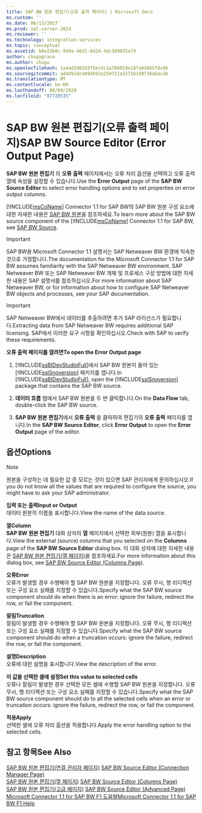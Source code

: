 ```yaml
---
title: SAP BW 원본 편집기(오류 출력 페이지) | Microsoft Docs
ms.custom: ''
ms.date: 06/13/2017
ms.prod: sql-server-2014
ms.reviewer: ''
ms.technology: integration-services
ms.topic: conceptual
ms.assetid: b6e23b0c-949a-46d1-8424-4dc3d9035e79
author: chugugrace
ms.author: chugu
ms.openlocfilehash: 1a4ad2d02d3f5ec5c1a786019e18fa01665fdc0b
ms.sourcegitcommit: ad4d92dce894592a259721a1571b1d8736abacdb
ms.translationtype: MT
ms.contentlocale: ko-KR
ms.lasthandoff: 08/04/2020
ms.locfileid: "87728535"
---
```

# <a name="sap-bw-source-editor-error-output-page"></a><span data-ttu-id="1bb2d-102">SAP BW 원본 편집기(오류 출력 페이지)</span><span class="sxs-lookup"><span data-stu-id="1bb2d-102">SAP BW Source Editor (Error Output Page)</span></span>
  <span data-ttu-id="1bb2d-103">**SAP BW 원본 편집기** 의 **오류 출력** 페이지에서는 오류 처리 옵션을 선택하고 오류 출력 열에 속성을 설정할 수 있습니다.</span><span class="sxs-lookup"><span data-stu-id="1bb2d-103">Use the **Error Output** page of the **SAP BW Source Editor** to select error handling options and to set properties on error output columns.</span></span>  
  
 <span data-ttu-id="1bb2d-104">[!INCLUDE[msCoName](../../includes/msconame-md.md)] Connector 1.1 for SAP BW의 SAP BW 원본 구성 요소에 대한 자세한 내용은 [SAP BW 원본](sap-bw-source.md)을 참조하세요.</span><span class="sxs-lookup"><span data-stu-id="1bb2d-104">To learn more about the SAP BW source component of the [!INCLUDE[msCoName](../../includes/msconame-md.md)] Connector 1.1 for SAP BW, see [SAP BW Source](sap-bw-source.md).</span></span>  
  
> [!IMPORTANT]  
>  <span data-ttu-id="1bb2d-105">SAP BW용 Microsoft Connector 1.1 설명서는 SAP Netweaver BW 환경에 익숙한 것으로 가정합니다.</span><span class="sxs-lookup"><span data-stu-id="1bb2d-105">The documentation for the Microsoft Connector 1.1 for SAP BW assumes familiarity with the SAP Netweaver BW environment.</span></span> <span data-ttu-id="1bb2d-106">SAP Netweaver BW 또는 SAP Netweaver BW 개체 및 프로세스 구성 방법에 대한 자세한 내용은 SAP 설명서를 참조하십시오.</span><span class="sxs-lookup"><span data-stu-id="1bb2d-106">For more information about SAP Netweaver BW, or for information about how to configure SAP Netweaver BW objects and processes, see your SAP documentation.</span></span>  
  
> [!IMPORTANT]  
>  <span data-ttu-id="1bb2d-107">SAP Netweaver BW에서 데이터를 추출하려면 추가 SAP 라이선스가 필요합니다.</span><span class="sxs-lookup"><span data-stu-id="1bb2d-107">Extracting data from SAP Netweaver BW requires additional SAP licensing.</span></span> <span data-ttu-id="1bb2d-108">SAP에서 이러한 요구 사항을 확인하십시오.</span><span class="sxs-lookup"><span data-stu-id="1bb2d-108">Check with SAP to verify these requirements.</span></span>  
  
 <span data-ttu-id="1bb2d-109">**오류 출력 페이지를 열려면**</span><span class="sxs-lookup"><span data-stu-id="1bb2d-109">**To open the Error Output page**</span></span>  
  
1.  <span data-ttu-id="1bb2d-110">[!INCLUDE[ssBIDevStudioFull](../../includes/ssbidevstudiofull-md.md)]에서 SAP BW 원본이 들어 있는 [!INCLUDE[ssISnoversion](../../includes/ssisnoversion-md.md)] 패키지를 엽니다.</span><span class="sxs-lookup"><span data-stu-id="1bb2d-110">In [!INCLUDE[ssBIDevStudioFull](../../includes/ssbidevstudiofull-md.md)], open the [!INCLUDE[ssISnoversion](../../includes/ssisnoversion-md.md)] package that contains the SAP BW source.</span></span>  
  
2.  <span data-ttu-id="1bb2d-111">**데이터 흐름** 탭에서 SAP BW 원본을 두 번 클릭합니다.</span><span class="sxs-lookup"><span data-stu-id="1bb2d-111">On the **Data Flow** tab, double-click the SAP BW source.</span></span>  
  
3.  <span data-ttu-id="1bb2d-112">**SAP BW 원본 편집기**에서 **오류 출력** 을 클릭하여 편집기의 **오류 출력** 페이지를 엽니다.</span><span class="sxs-lookup"><span data-stu-id="1bb2d-112">In the **SAP BW Source Editor**, click **Error Output** to open the **Error Output** page of the editor.</span></span>  
  
## <a name="options"></a><span data-ttu-id="1bb2d-113">옵션</span><span class="sxs-lookup"><span data-stu-id="1bb2d-113">Options</span></span>  
  
> [!NOTE]  
>  <span data-ttu-id="1bb2d-114">원본을 구성하는 데 필요한 값 중 모르는 것이 있으면 SAP 관리자에게 문의하십시오.</span><span class="sxs-lookup"><span data-stu-id="1bb2d-114">If you do not know all the values that are required to configure the source, you might have to ask your SAP administrator.</span></span>  
  
 <span data-ttu-id="1bb2d-115">**입력 또는 출력**</span><span class="sxs-lookup"><span data-stu-id="1bb2d-115">**Input or Output**</span></span>  
 <span data-ttu-id="1bb2d-116">데이터 원본의 이름을 표시합니다.</span><span class="sxs-lookup"><span data-stu-id="1bb2d-116">View the name of the data source.</span></span>  
  
 <span data-ttu-id="1bb2d-117">**열**</span><span class="sxs-lookup"><span data-stu-id="1bb2d-117">**Column**</span></span>  
 <span data-ttu-id="1bb2d-118">**SAP BW 원본 편집기** 대화 상자의 **열** 페이지에서 선택한 외부(원본) 열을 표시합니다.</span><span class="sxs-lookup"><span data-stu-id="1bb2d-118">View the external (source) columns that you selected on the **Columns** page of the **SAP BW Source Editor** dialog box.</span></span> <span data-ttu-id="1bb2d-119">이 대화 상자에 대한 자세한 내용은 [SAP BW 원본 편집기&#40;열 페이지&#41;](sap-bw-source-editor-columns-page.md)을 참조하세요.</span><span class="sxs-lookup"><span data-stu-id="1bb2d-119">For more information about this dialog box, see [SAP BW Source Editor &#40;Columns Page&#41;](sap-bw-source-editor-columns-page.md).</span></span>  
  
 <span data-ttu-id="1bb2d-120">**오류**</span><span class="sxs-lookup"><span data-stu-id="1bb2d-120">**Error**</span></span>  
 <span data-ttu-id="1bb2d-121">오류가 발생할 경우 수행해야 할 SAP BW 원본을 지정합니다. 오류 무시, 행 리디렉션 또는 구성 요소 실패를 지정할 수 있습니다.</span><span class="sxs-lookup"><span data-stu-id="1bb2d-121">Specify what the SAP BW source component should do when there is an error: ignore the failure, redirect the row, or fail the component.</span></span>  
  
 <span data-ttu-id="1bb2d-122">**잘림**</span><span class="sxs-lookup"><span data-stu-id="1bb2d-122">**Truncation**</span></span>  
 <span data-ttu-id="1bb2d-123">잘림이 발생할 경우 수행해야 할 SAP BW 원본을 지정합니다. 오류 무시, 행 리디렉션 또는 구성 요소 실패를 지정할 수 있습니다.</span><span class="sxs-lookup"><span data-stu-id="1bb2d-123">Specify what the SAP BW source component should do when a truncation occurs: ignore the failure, redirect the row, or fail the component.</span></span>  
  
 <span data-ttu-id="1bb2d-124">**설명**</span><span class="sxs-lookup"><span data-stu-id="1bb2d-124">**Description**</span></span>  
 <span data-ttu-id="1bb2d-125">오류에 대한 설명을 표시합니다.</span><span class="sxs-lookup"><span data-stu-id="1bb2d-125">View the description of the error.</span></span>  
  
 <span data-ttu-id="1bb2d-126">**이 값을 선택한 셀에 설정**</span><span class="sxs-lookup"><span data-stu-id="1bb2d-126">**Set this value to selected cells**</span></span>  
 <span data-ttu-id="1bb2d-127">오류나 잘림이 발생한 경우 선택한 모든 셀에 수행할 SAP BW 원본을 지정합니다. 오류 무시, 행 리디렉션 또는 구성 요소 실패를 지정할 수 있습니다.</span><span class="sxs-lookup"><span data-stu-id="1bb2d-127">Specify what the SAP BW source component should do to all the selected cells when an error or truncation occurs: ignore the failure, redirect the row, or fail the component.</span></span>  
  
 <span data-ttu-id="1bb2d-128">**적용**</span><span class="sxs-lookup"><span data-stu-id="1bb2d-128">**Apply**</span></span>  
 <span data-ttu-id="1bb2d-129">선택한 셀에 오류 처리 옵션을 적용합니다.</span><span class="sxs-lookup"><span data-stu-id="1bb2d-129">Apply the error handling option to the selected cells.</span></span>  
  
## <a name="see-also"></a><span data-ttu-id="1bb2d-130">참고 항목</span><span class="sxs-lookup"><span data-stu-id="1bb2d-130">See Also</span></span>  
 <span data-ttu-id="1bb2d-131">[SAP BW 원본 편집기&#40;연결 관리자 페이지&#41;](sap-bw-source-editor-connection-manager-page.md) </span><span class="sxs-lookup"><span data-stu-id="1bb2d-131">[SAP BW Source Editor &#40;Connection Manager Page&#41;](sap-bw-source-editor-connection-manager-page.md) </span></span>  
 <span data-ttu-id="1bb2d-132">[SAP BW 원본 편집기&#40;열 페이지&#41;](sap-bw-source-editor-columns-page.md) </span><span class="sxs-lookup"><span data-stu-id="1bb2d-132">[SAP BW Source Editor &#40;Columns Page&#41;](sap-bw-source-editor-columns-page.md) </span></span>  
 <span data-ttu-id="1bb2d-133">[SAP BW 원본 편집기&#40;고급 페이지&#41;](sap-bw-source-editor-advanced-page.md) </span><span class="sxs-lookup"><span data-stu-id="1bb2d-133">[SAP BW Source Editor &#40;Advanced Page&#41;](sap-bw-source-editor-advanced-page.md) </span></span>  
 [<span data-ttu-id="1bb2d-134">Microsoft Connector 1.1 for SAP BW F1 도움말</span><span class="sxs-lookup"><span data-stu-id="1bb2d-134">Microsoft Connector 1.1 for SAP BW F1 Help</span></span>](../microsoft-connector-for-sap-bw-f1-help.md)  
  
  
